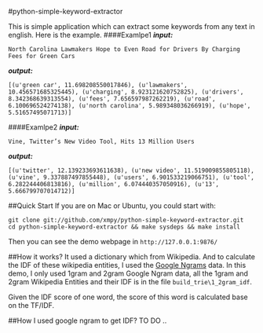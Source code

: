 #python-simple-keyword-extractor

This is simple application which can extract some keywords from any text in english. Here is the example.
####Examlpe1
***input:***
	
	North Carolina Lawmakers Hope to Even Road for Drivers By Charging Fees for Green Cars
***output:***

	[(u'green car', 11.698208550017846), (u'lawmakers', 10.456571685325445), (u'charging', 8.923121620752825), (u'drivers', 8.342368639313554), (u'fees', 7.656597987262219), (u'road', 6.100696524274138), (u'north carolina', 5.989348036266919), (u'hope', 5.51657495071713)]

####Examlpe2
***input:***

	Vine, Twitter’s New Video Tool, Hits 13 Million Users
***output:***

	[(u'twitter', 12.139233693611638), (u'new video', 11.519009855805118), (u'vine', 9.337887497855448), (u'users', 6.901533219066751), (u'tool', 6.282244406813816), (u'million', 6.074440357050916), (u'13', 5.666799707014712)]
	
##Quick Start
If you are on Mac or Ubuntu, you could start with:

	git clone git://github.com/xmpy/python-simple-keyword-extractor.git
	cd python-simple-keyword-extractor && make sysdeps && make install

Then you can see the demo webpage in `http://127.0.0.1:9876/`

##How it works?
It used a dictionary which from Wikipedia. And to calculate the IDF of these wikipedia entities, I used the [Google Ngrams](https://books.google.com/ngrams) data. In this demo, I only used 1gram and 2gram Google Ngram data, all the 1gram and 2gram Wikipedia Entities and their IDF is in the file `build_trie\1_2gram_idf`.

Given the IDF score of one word, the score of this word is calculated base on the TF/IDF.

##How I used google ngram to get IDF?
TO DO ..